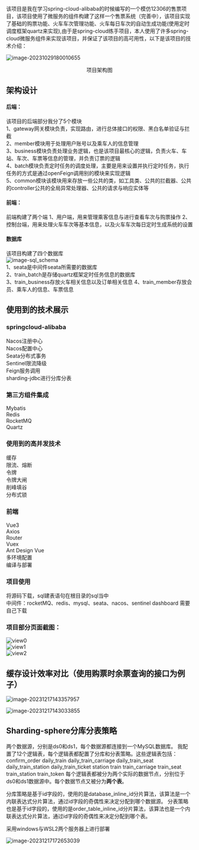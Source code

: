  该项目是我在学习spring-cloud-alibaba的时候编写的一个模仿12306的售票项目，该项目使用了微服务的组件构建了这样一个售票系统（完善中），该项目实现了基础的购票功能、火车车次管理功能、火车每日车次的自动生成功能(使用定时调度框架quartz来实现),由于是spring-cloud练手项目，本人使用了许多spring-cloud微服务组件来实现该项目，并保证了该项目的高可用性，以下是该项目的技术介绍：

![image-20231029180010655](pic/image-20231029180010655.png)  
<div style="text-align: center;">项目架构图</div>  

## 架构设计
#### 后端：
该项目的后端部分我分了5个模块  
1、gateway网关模块负责，实现路由，进行总体接口的权限、黑白名单验证与拦截  
2、member模块用于处理用户账号以及乘车人的信息管理  
3、business模块负责处理业务逻辑，也是该项目最核心的逻辑，负责火车、车站、车次、车票等信息的管理，并负责订票的逻辑  
4、batch模块负责定时任务的调度处理，主要是用来设置并执行定时任务，执行任务的方式是通过openFeign调用别的模块来实现逻辑  
5、common模块该模块用来存放一些公共的类，如工具类、公共的拦截器、公共的controller公共的全局异常处理器、公共的请求与响应实体等  

#### 前端：
前端构建了两个端
1、用户端，用来管理乘客信息与进行查看车次与购票操作
2、控制台端，用来处理火车车次等基本信息，以及火车车次每日定时生成系统的设置

#### 数据库
该项目构建了四个数据库  
![image-sql_schema](pic/sql_schema.png)  
1、seata是中间件seata所需要的数据库  
2、train_batch是存储quartz框架定时任务信息的数据库  
3、train_business存放火车相关信息以及订单相关信息
4、train_member存放会员、乘车人的信息、车票信息

## 使用到的技术展示
###  springcloud-alibaba
Nacos注册中心  
Nacos配置中心  
Seata分布式事务  
Sentinel限流降级  
Feign服务调用  
sharding-jdbc进行分库分表    
###  第三方组件集成
Mybatis  
Redis  
RocketMQ  
Quartz  
### 使用到的高并发技术
缓存  
限流、熔断  
令牌  
令牌大闸  
削峰填谷  
分布式锁  
###  前端
Vue3  
Axios  
Router  
Vuex  
Ant Design Vue  
多环境配置  
编译与部署  

### 项目使用
将源码下载，sql建表语句在根目录的sql当中  
中间件：rocketMQ、redis、mysql、seata、nacos、sentinel dashboard 需要自己下载
### 项目部分页面截图：
![view0](/pic/view0.png)  
![view1](/pic/view1.png)  
![view2](/pic/view2.png)  

## 缓存设计效率对比（使用购票时余票查询的接口为例子）

![image-20231217143357957](mdPic/README/image-20231217143357957.png)

![image-20231217143033855](mdPic/README/image-20231217143033855.png)

## Sharding-sphere分库分表策略

两个数据源，分别是ds0和ds1，每个数据源都连接到一个MySQL数据库。  我配置了12个逻辑表，每个逻辑表都配置了分库和分表策略。这些逻辑表包括：  
confirm_order
daily_train
daily_train_carriage
daily_train_seat
daily_train_station
daily_train_ticket
station
train
train_carriage
train_seat
train_station
train_token
每个逻辑表都被分为两个实际的数据节点，分别位于ds0和ds1数据源中。每个数据节点又被分为**两个表**。  

分库策略是基于id字段的，使用的是database_inline_id分片算法，该算法是一个内联表达式分片算法，通过id字段的奇偶性来决定分配到哪个数据源。  分表策略也是基于id字段的，使用的是order_table_inline_id分片算法，该算法也是一个内联表达式分片算法，通过id字段的奇偶性来决定分配到哪个表。 

采用windows与WSL2两个服务器上进行部署

![image-20231217172653039](mdPic/README/image-20231217172653039.png)
